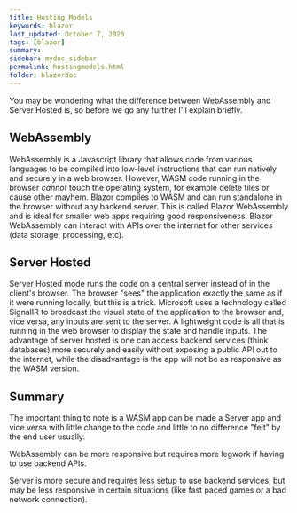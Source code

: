 ```yaml
---
title: Hosting Models
keywords: blazor
last_updated: October 7, 2020
tags: [blazor]
summary: 
sidebar: mydoc_sidebar
permalink: hostingmodels.html
folder: blazordoc
---
```


You may be wondering what the difference between WebAssembly and Server Hosted is, so before we go any further I'll explain briefly.

## WebAssembly

WebAssembly is a Javascript library that allows code from various languages to be compiled into low-level instructions that can run natively and securely in a web browser. However, WASM code running in the browser *cannot* touch the operating system, for example delete files or cause other mayhem. Blazor compiles to WASM and can run standalone in the browser without any backend server. This is called Blazor WebAssembly and is ideal for smaller web apps requiring good responsiveness. Blazor WebAssembly can interact with APIs over the internet for other services (data storage, processing, etc).

## Server Hosted

Server Hosted mode runs the code on a central server instead of in the client's browser. The browser "sees" the application exactly the same as if it were running locally, but this is a trick. Microsoft uses a technology called SignalIR to broadcast the visual state of the application to the browser and, vice versa, any inputs are sent to the server. A lightweight code is all that is running in the web browser to display the state and handle inputs. The advantage of server hosted is one can access backend services (think databases) more securely and easily without exposing a public API out to the internet, while the disadvantage is the app will not be as responsive as the WASM version. 

## Summary

The important thing to note is a WASM app can be made a Server app and vice versa with little change to the code and little to no difference "felt" by the end user usually.

WebAssembly can be more responsive but requires more legwork if having to use backend APIs.

Server is more secure and requires less setup to use backend services, but may be less responsive in certain situations (like fast paced games or a bad network connection).

